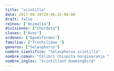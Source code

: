 ```yaml
---
title: "scintilla"
date: 2017-08-18T20:46:32-06:00
draft: false
reinos: ["Animalia"]
divisiones: ["Chordata"]
clases: ["Aves"]
ordenes: ["Apodiformes"]
familias: ["Trochilidae "]
generos: ["Selasphorus"]
nombre_cientifico: "Selasphorus scintilla"
nombre_comun: "Colibrí Chispita Gorginaranja "
nombre_ingles: "Scintillant Hummingbird"
---
```

